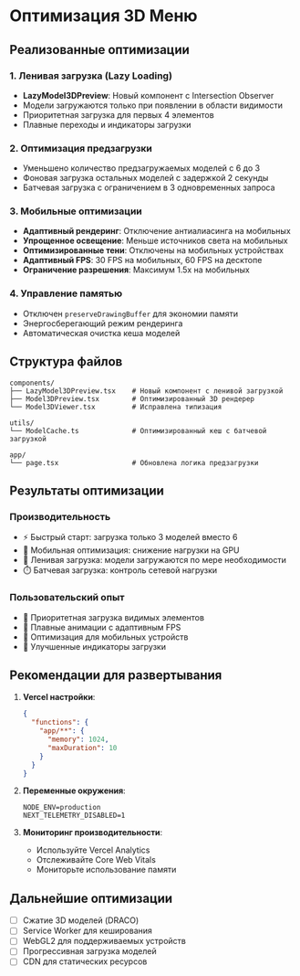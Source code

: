# Оптимизация 3D Меню

## Реализованные оптимизации

### 1. Ленивая загрузка (Lazy Loading)
- **LazyModel3DPreview**: Новый компонент с Intersection Observer
- Модели загружаются только при появлении в области видимости
- Приоритетная загрузка для первых 4 элементов
- Плавные переходы и индикаторы загрузки

### 2. Оптимизация предзагрузки
- Уменьшено количество предзагружаемых моделей с 6 до 3
- Фоновая загрузка остальных моделей с задержкой 2 секунды
- Батчевая загрузка с ограничением в 3 одновременных запроса

### 3. Мобильные оптимизации
- **Адаптивный рендеринг**: Отключение антиалиасинга на мобильных
- **Упрощенное освещение**: Меньше источников света на мобильных
- **Оптимизированные тени**: Отключены на мобильных устройствах
- **Адаптивный FPS**: 30 FPS на мобильных, 60 FPS на десктопе
- **Ограничение разрешения**: Максимум 1.5x на мобильных

### 4. Управление памятью
- Отключен `preserveDrawingBuffer` для экономии памяти
- Энергосберегающий режим рендеринга
- Автоматическая очистка кеша моделей

## Структура файлов

```
components/
├── LazyModel3DPreview.tsx    # Новый компонент с ленивой загрузкой
├── Model3DPreview.tsx        # Оптимизированный 3D рендерер
└── Model3DViewer.tsx         # Исправлена типизация

utils/
└── ModelCache.ts             # Оптимизированный кеш с батчевой загрузкой

app/
└── page.tsx                  # Обновлена логика предзагрузки
```

## Результаты оптимизации

### Производительность
- ⚡ Быстрый старт: загрузка только 3 моделей вместо 6
- 📱 Мобильная оптимизация: снижение нагрузки на GPU
- 🔄 Ленивая загрузка: модели загружаются по мере необходимости
- ⏱️ Батчевая загрузка: контроль сетевой нагрузки

### Пользовательский опыт
- 🎯 Приоритетная загрузка видимых элементов
- 💫 Плавные анимации с адаптивным FPS
- 📲 Оптимизация для мобильных устройств
- 🔧 Улучшенные индикаторы загрузки

## Рекомендации для развертывания

1. **Vercel настройки**:
   ```json
   {
     "functions": {
       "app/**": {
         "memory": 1024,
         "maxDuration": 10
       }
     }
   }
   ```

2. **Переменные окружения**:
   ```
   NODE_ENV=production
   NEXT_TELEMETRY_DISABLED=1
   ```

3. **Мониторинг производительности**:
   - Используйте Vercel Analytics
   - Отслеживайте Core Web Vitals
   - Мониторьте использование памяти

## Дальнейшие оптимизации

- [ ] Сжатие 3D моделей (DRACO)
- [ ] Service Worker для кеширования
- [ ] WebGL2 для поддерживаемых устройств
- [ ] Прогрессивная загрузка моделей
- [ ] CDN для статических ресурсов